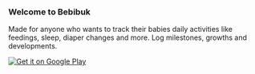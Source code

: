 ### Welcome to Bebibuk

Made for anyone who wants to track their babies daily activities like feedings, sleep, diaper changes and more. Log milestones, growths and developments. 

<a href='https://play.google.com/store/apps/details?id=com.allensandiego.bebibuk&pcampaignid=MKT-Other-global-all-co-prtnr-py-PartBadge-Mar2515-1'><img alt='Get it on Google Play' src='https://play.google.com/intl/en_us/badges/images/generic/en_badge_web_generic.png'/></a>

